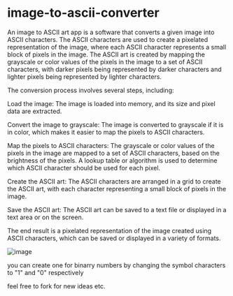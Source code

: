 # image-to-ascii-converter

An image to ASCII art app is a software that converts a given image into ASCII characters. The ASCII characters are used to create a pixelated representation of the image, where each ASCII character represents a small block of pixels in the image. The ASCII art is created by mapping the grayscale or color values of the pixels in the image to a set of ASCII characters, with darker pixels being represented by darker characters and lighter pixels being represented by lighter characters.

The conversion process involves several steps, including:

Load the image: The image is loaded into memory, and its size and pixel data are extracted.

Convert the image to grayscale: The image is converted to grayscale if it is in color, which makes it easier to map the pixels to ASCII characters.

Map the pixels to ASCII characters: The grayscale or color values of the pixels in the image are mapped to a set of ASCII characters, based on the brightness of the pixels. A lookup table or algorithm is used to determine which ASCII character should be used for each pixel.

Create the ASCII art: The ASCII characters are arranged in a grid to create the ASCII art, with each character representing a small block of pixels in the image.

Save the ASCII art: The ASCII art can be saved to a text file or displayed in a text area or on the screen.

The end result is a pixelated representation of the image created using ASCII characters, which can be saved or displayed in a variety of formats.

![image](https://github.com/user-attachments/assets/433b1fb8-6872-4b56-a592-ff187be437ba)


you can create one for binarry numbers by changing the symbol characters to "1" and "0" respectively

feel free to fork for new ideas etc.
